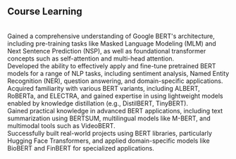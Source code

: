 ## Course Learning
<br />Gained a comprehensive understanding of Google BERT's architecture, including pre-training tasks like Masked Language Modeling (MLM) and Next Sentence Prediction (NSP), as well as foundational transformer concepts such as self-attention and multi-head attention.
<br />Developed the ability to effectively apply and fine-tune pretrained BERT models for a range of NLP tasks, including sentiment analysis, Named Entity Recognition (NER), question answering, and domain-specific applications.
<br />Acquired familiarity with various BERT variants, including ALBERT, RoBERTa, and ELECTRA, and gained expertise in using lightweight models enabled by knowledge distillation (e.g., DistilBERT, TinyBERT).
<br />Gained practical knowledge in advanced BERT applications, including text summarization using BERTSUM, multilingual models like M-BERT, and multimodal tools such as VideoBERT.
<br />Successfully built real-world projects using BERT libraries, particularly Hugging Face Transformers, and applied domain-specific models like BioBERT and FinBERT for specialized applications.
